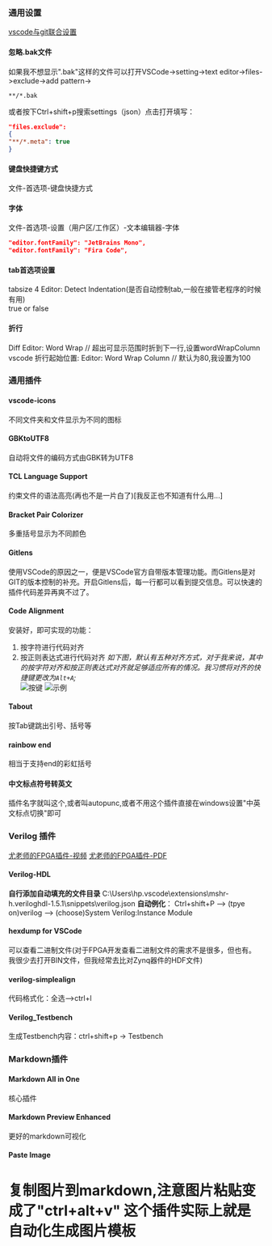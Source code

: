 ###  通用设置

[vscode与git联合设置](https://www.bilibili.com/video/BV1ua41167Ma)

#### 忽略.bak文件
如果我不想显示".bak"这样的文件可以打开VSCode->setting->text editor->files->exclude->add pattern->
```
**/*.bak
```

或者按下Ctrl+shift+p搜索settings（json）点击打开填写：
```json
"files.exclude":
{
"**/*.meta": true
}
```

#### 键盘快捷键方式
文件-首选项-键盘快捷方式

#### 字体
文件-首选项-设置（用户区/工作区）-文本编辑器-字体
```json
"editor.fontFamily": "JetBrains Mono",
"editor.fontFamily": "Fira Code",
```

#### tab首选项设置
tabsize    4
Editor: Detect Indentation(是否自动控制tab,一般在接管老程序的时候有用)  
true or false

#### 折行
Diff Editor: Word Wrap         // 超出可显示范围时折到下一行,设置wordWrapColumn  
vscode 折行起始位置: Editor: Word Wrap Column  // 默认为80,我设置为100  

### 通用插件
#### vscode-icons
不同文件夹和文件显示为不同的图标

####  GBKtoUTF8
自动将文件的编码方式由GBK转为UTF8

#### TCL Language Support
约束文件的语法高亮(再也不是一片白了)[我反正也不知道有什么用...]

####  Bracket Pair Colorizer
多重括号显示为不同颜色

#### Gitlens
使用VSCode的原因之一，便是VSCode官方自带版本管理功能。而Gitlens是对GIT的版本控制的补充。开启Gitlens后，每一行都可以看到提交信息。可以快速的插件代码差异再爽不过了。 

#### Code Alignment
安装好，即可实现的功能：
1. 按字符进行代码对齐
2. 按正则表达式进行代码对齐
*如下图，默认有五种对齐方式，对于我来说，其中的按字符对齐和按正则表达式对齐就足够适应所有的情况。我习惯将对齐的快捷键更改为`Alt+A`;*  
![按键](https://img-blog.csdnimg.cn/20200409230549999.png#pic_center)
![示例](https://img-blog.csdnimg.cn/20200409230607472.png?x-oss-process=image/watermark,type_ZmFuZ3poZW5naGVpdGk,shadow_10,text_aHR0cHM6Ly9ibG9nLmNzZG4ubmV0L05lb2NzdA==,size_16,color_FFFFFF,t_70#pic_center)

#### Tabout
按Tab键跳出引号、括号等

#### rainbow end
相当于支持end的彩虹括号 

#### 中文标点符号转英文
插件名字就叫这个,或者叫autopunc,或者不用这个插件直接在windows设置"中英文标点切换"即可

### Verilog 插件
[尤老师的FPGA插件-视频](https://www.bilibili.com/video/BV1SK4y1S79m)
[尤老师的FPGA插件-PDF](dataDoc/第一讲、VScode编辑器软件安装.pdf)

#### Verilog-HDL
**自行添加自动填充的文件目录**
C:\Users\hp\.vscode\extensions\mshr-h.veriloghdl-1.5.1\snippets\verilog.json
**自动例化**：
Ctrl+shift+P --> (tpye on)verilog --> (choose)System Verilog:Instance Module

#### hexdump for VSCode
可以查看二进制文件(对于FPGA开发查看二进制文件的需求不是很多，但也有。我很少去打开BIN文件，但我经常去比对Zynq器件的HDF文件)

####  verilog-simplealign
代码格式化：全选-->ctrl+l

####  Verilog_Testbench
生成Testbench内容：ctrl+shift+p -> Testbench


### Markdown插件

#### Markdown All in One
核心插件

#### Markdown Preview Enhanced
更好的markdown可视化

#### Paste Image
复制图片到markdown,注意图片粘贴变成了"ctrl+alt+v"
这个插件实际上就是自动化生成图片模板
=======
